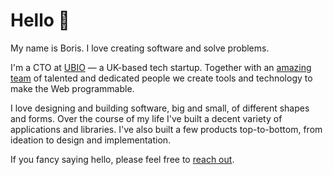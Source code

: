 # Hello 👋

My name is Boris. I love creating software and solve problems.

I'm a CTO at [UBIO](https://ub.io) — a UK-based tech startup.
Together with an [amazing team](https://ub.io/about) of talented and dedicated people
we create tools and technology to make the Web programmable.

I love designing and building software, big and small, of different shapes and forms.
Over the course of my life I've built a decent variety of applications and libraries. I've also built a few products top-to-bottom, from ideation to design and implementation.

If you fancy saying hello, please feel free to [reach out](mailto:boris@okunskiy.name).
